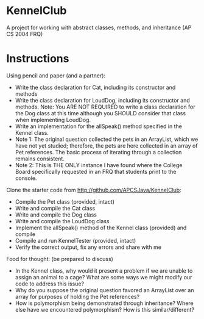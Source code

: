 # KennelClub
A project for working with abstract classes, methods, and inheritance (AP CS 2004 FRQ)

# Instructions
Using pencil and paper (and a partner):
* Write the class declaration for Cat, including its constructor and methods
* Write the class declaration for LoudDog, including its constructor and methods.  Note: You ARE NOT REQUIRED to write a class declaration for the Dog class at this time although you SHOULD consider that class when implementing LoudDog.
* Write an implementation for the allSpeak() method specified in the Kennel class.  
* Note 1: The original question collected the pets in an ArrayList, which we have not yet studied; therefore, the pets are here collected in an array of Pet references.  The basic process of iterating through a collection remains consistent.  
* Note 2: This is THE ONLY instance I have found where the College Board specifically requested in an FRQ that students print to the console.

Clone the starter code from http://github.com/APCSJava/KennelClub:
* Compile the Pet class (provided, intact)
* Write and compile the Cat class
* Write and compile the  Dog class
* Write and compile the LoudDog class
* Implement the allSpeak() method of the Kennel class (provided) and compile
* Compile and run KennelTester (provided, intact)
* Verify the correct output, fix any errors and share with me
 
Food for thought: (be prepared to discuss)
 * In the Kennel class, why would it present a problem if we are unable to assign an animal to a cage?  What are some ways we might modify our code to address this issue?
 * Why do you suppose the original question favored an ArrayList over an array for purposes of holding the Pet references?
 * How is polymorphism being demonstrated through inheritance?  Where else have we encountered polymorphism?  How is this similar/different?
